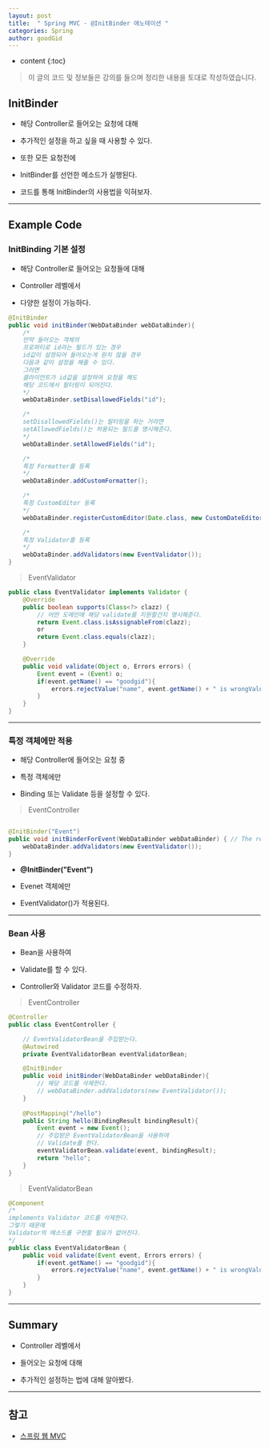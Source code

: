 ```yaml
---
layout: post
title:  " Spring MVC - @InitBinder 애노테이션 "
categories: Spring
author: goodGid
---
```

* content
{:toc}

> 이 글의 코드 및 정보들은 강의를 들으며 정리한 내용을 토대로 작성하였습니다.

## InitBinder

* 해당 Controller로 들어오는 요청에 대해

* 추가적인 설정을 하고 싶을 때 사용할 수 있다.

* 또한 모든 요청전에 

* InitBinder를 선언한 메소드가 실행된다.

* 코드를 통해 InitBinder의 사용법을 익혀보자.




---

## Example Code

### InitBinding 기본 설정

* 해당 Controller로 들어오는 요청들에 대해

* Controller 레벨에서 

* 다양한 설정이 가능하다.

``` java
@InitBinder
public void initBinder(WebDataBinder webDataBinder){
    /*
    만약 들어오는 객체의 
    프로퍼티로 id라는 필드가 있는 경우
    id값이 설정되어 들어오는게 원치 않을 경우
    다음과 같이 설정을 해줄 수 있다.
    그러면 
    클라이언트가 id값을 설정하여 요청을 해도
    해당 코드에서 필터링이 되어진다.
    */
    webDataBinder.setDisallowedFields("id");

    /*
    setDisallowedFields()는 필터링을 하는 거라면
    setAllowedFields()는 허용되는 필드를 명시해준다.
    */
    webDataBinder.setAllowedFields("id");

    /*
    특정 Formatter를 등록
    */
    webDataBinder.addCustomFormatter();

    /*
    특정 CustomEditor 등록    
    */
    webDataBinder.registerCustomEditor(Date.class, new CustomDateEditor(new ISO8601DateFormat(), false));

    /*
    특정 Validator를 등록
    */
    webDataBinder.addValidators(new EventValidator());
}
```

> EventValidator

``` java
public class EventValidator implements Validator {
    @Override
    public boolean supports(Class<?> clazz) {
        // 어떤 도메인에 해당 validate를 지원할건지 명시해준다.
        return Event.class.isAssignableFrom(clazz);
        or
        return Event.class.equals(clazz);
    }

    @Override
    public void validate(Object o, Errors errors) {
        Event event = (Event) o;
        if(event.getName() == "goodgid"){
            errors.rejectValue("name", event.getName() + " is wrongValue");
        }
    }
}
```

---

### 특정 객체에만 적용

* 해당 Controller에 들어오는 요청 중

* 특정 객체에만

* Binding 또는 Validate 등을 설정할 수 있다.

> EventController

``` java

@InitBinder("Event")
public void initBinderForEvent(WebDataBinder webDataBinder) { // The return type must be void.
    webDataBinder.addValidators(new EventValidator());
}
```

* **@InitBinder("Event")** 

* Evenet 객체에만 

* EventValidator()가 적용된다.

---

### Bean 사용

* Bean을 사용하여 

* Validate를 할 수 있다.

* Controller와 Validator 코드를 수정하자.

> EventController

``` java
@Controller
public class EventController {

    // EventValidatorBean을 주입받는다.
    @Autowired
    private EventValidatorBean eventValidatorBean;

    @InitBinder
    public void initBinder(WebDataBinder webDataBinder){
        // 해당 코드를 삭제한다.
        // webDataBinder.addValidators(new EventValidator());
    }
    
    @PostMapping("/hello")
    public String hello(BindingResult bindingResult){
        Event event = new Event();
        // 주입받은 EventValidatorBean을 사용하여
        // Validate를 한다.
        eventValidatorBean.validate(event, bindingResult);
        return "hello";
    }
}
```

> EventValidatorBean

``` java
@Component
/*
implements Validator 코드를 삭제한다.
그렇기 때문에
Validator의 메소드를 구현할 필요가 없어진다.
*/
public class EventValidatorBean {
    public void validate(Event event, Errors errors) {
        if(event.getName() == "goodgid"){
            errors.rejectValue("name", event.getName() + " is wrongValue");
        }
    }
}
```


---

## Summary

* Controller 레벨에서 

* 들어오는 요청에 대해

* 추가적인 설정하는 법에 대해 알아봤다.

---

## 참고

* [스프링 웹 MVC](https://www.inflearn.com/course/%EC%9B%B9-mvc)

